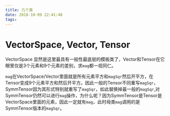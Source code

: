 ```yaml
---
title: 几个类
date: 2018-10-09 22:41:48
tags:
---
```


# VectorSpace, Vector, Tensor

VectorSpace 显然是这里最具有一般性最底层的模板类了，Vector和Tensor在它眼里仅是3个元素和9个元素的差别，求`mag`都一视同仁。

`mag`在VectorSpace/Vector里面就是所有元素平方和`magSqr`然后开平方，在Tensor变成9个元素平方和然后开平方。因此一般的Tensor不同重写`magSqr`，SymmTensor因为其形式特别就重写了`magSqr`，如此替换掉最一般的`magSqr`,对SymmTensor仍然可以进行`mag`操作，为什么呢？因为SymmTensor是Tensor是VectorSpace里面的元素，因此一定就有`mag`，此时母类`mag`调用的是SymmTensor版本的`magSqr`。
